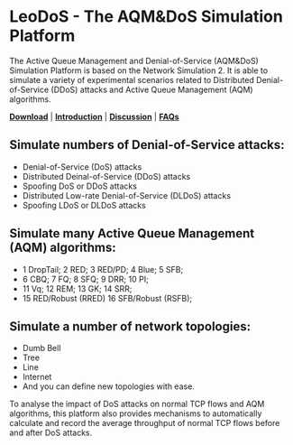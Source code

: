 # LeoDoS - The AQM&DoS Simulation Platform

The Active Queue Management and Denial-of-Service (AQM&DoS) Simulation Platform is based on the Network Simulation 2. It is able to simulate a variety of experimental scenarios related to Distributed Denial-of-Service (DDoS) attacks and Active Queue Management (AQM) algorithms.

[**Download**](leodos.zip?raw=true) | [**Introduction**](leodos/doc/leodos.pdf?raw=true) | [**Discussion**](http://groups.google.com/group/aqmdos-simulation-platform) | [**FAQs**](https://sites.google.com/site/cwzhangres/home/posts/frequentlyaskedquestionsfaqsabouttheaqmdossimulationplatform)

## Simulate numbers of Denial-of-Service attacks:

* Denial-of-Service (DoS) attacks
* Distributed Deinal-of-Service (DDoS) attacks
* Spoofing DoS or DDoS attacks
* Distributed Low-rate Denial-of-Service (DLDoS) attacks
* Spoofing LDoS or DLDoS attacks

## Simulate many Active Queue Management (AQM) algorithms:

* 1 DropTail; 2 RED; 3 RED/PD; 4 Blue; 5 SFB;
* 6 CBQ; 7 FQ; 8 SFQ; 9 DRR; 10 PI;
* 11 Vq; 12 REM; 13 GK; 14 SRR;
* 15 RED/Robust (RRED) 16 SFB/Robust (RSFB);

## Simulate a number of network topologies:

* Dumb Bell
* Tree
* Line
* Internet
* And you can define new topologies with ease.

To analyse the impact of DoS attacks on normal TCP flows and AQM algorithms, this platform also provides mechanisms to automatically calculate and record the average throughput of normal TCP flows before and after DoS attacks.

